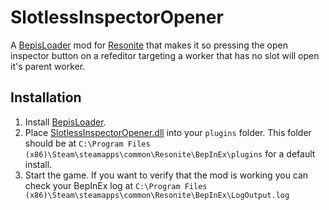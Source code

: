 # SlotlessInspectorOpener

A [BepisLoader](https://github.com/ResoniteModding/BepisLoader) mod for [Resonite](https://resonite.com/) that makes it so pressing the open inspector button on a refeditor targeting a worker that has no slot will open it's parent worker.

## Installation
1. Install [BepisLoader](https://github.com/ResoniteModding/BepisLoader).
1. Place [SlotlessInspectorOpener.dll](https://github.com/eia485/NeosSlotlessInspectorOpener/releases/latest/download/SlotlessInspectorOpener.dll) into your `plugins` folder. This folder should be at `C:\Program Files (x86)\Steam\steamapps\common\Resonite\BepInEx\plugins` for a default install.
1. Start the game. If you want to verify that the mod is working you can check your BepInEx log at `C:\Program Files (x86)\Steam\steamapps\common\Resonite\BepInEx\LogOutput.log`